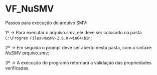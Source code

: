 # VF_NuSMV

Passos para execução do arquivo SMV:

1º -> Para executar o arquivo.smv, ele deve ser colocado na pasta `C:\Program Files\NuSMV-2.6.0-win64\bin`;

2º -> Em seguida o prompt deve ser aberto nesta pasta, com a sintaxe: *NuSMV arquivo.smv*;

3º -> A execução do programa retornará a validação das propriedades verificadas.








<!--Referências:

 https://docs.github.com/pt/get-started/writing-on-github/getting-started-with-writing-and-formatting-on-github/basic-writing-and-formatting-syntax -->

